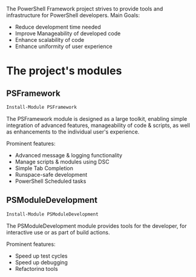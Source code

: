 The PowerShell Framework project strives to provide tools and infrastructure for PowerShell developers.
Main Goals:

 - Reduce development time needed
 - Improve Manageability of developed code
 - Enhance scalability of code
 - Enhance uniformity of user experience


# The project's modules

## PSFramework

```powershell
Install-Module PSFramework
```

The PSFramework module is designed as a large toolkit, enabling simple integration of advanced features, manageability of code & scripts, as well as enhancements to the individual user's experience.

Prominent features:

 - Advanced message & logging functionality
 - Manage scripts & modules using DSC
 - Simple Tab Completion
 - Runspace-safe development
 - PowerShell Scheduled tasks

## PSModuleDevelopment

```powershell
Install-Module PSModuleDevelopment
```

The PSModuleDevelopment module provides tools for the developer, for interactive use or as part of build actions.

Prominent features:

 - Speed up test cycles
 - Speed up debugging
 - Refactoring tools
 - Assembly/Typesystem tools
 - Multilingual Help testing

## PSUtil

```powershell
Install-Module PSUtil
```

The PSUtil module is designed for improving the efficiency of _anybody_ using an interactive console. It includes useful utilities, helpers and other gadgets that make everyday console use just that little bit faster and more convenient.

Prominent features:

 - Keybindings for frequently needed functionalities
 - Simple directory navigation to often needed folders
 - String manipulation on the pipeline (`trim`\|`replace`\|`split`\|`join`\|`format`\|...)
 - Short aliases for commonly used commands (`grep` --> `Select-String`)
 - Lots of other utilities ...

## MailDaemon

```powershell
Install-Module MailDaemon
```

Sending Emails is a fairly common task. Send a status report, send an alert, send a ... whatever, really.
Many scenarios, many emails and most platforms, services and - especially - people can handle mail.
But what starts with a simple `Send-MailMessage` can have some rather nasty consequences.
Configuring email settings in each script means system changes need to be rolled out to each script.
Scripts are transitive, short-lived.
A simple, short mail service outage can easily result in a critical mail going unsent!

Enter MailDaemon, the module to reliably handle all your email needs.

Prominent Features:

 - Never lose an email to service interruption again
 - Centrally manage your mail settings using the Group Policy, SCCM or another management platform of your choice.
 - Authenticated SMTP without having to handle credentials in the individual tasks sending emails